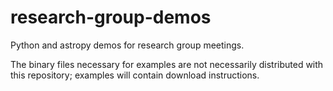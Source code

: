 # research-group-demos

Python and astropy demos for research group meetings.

The binary files necessary for examples are not necessarily distributed with this
repository; examples will contain download instructions.

